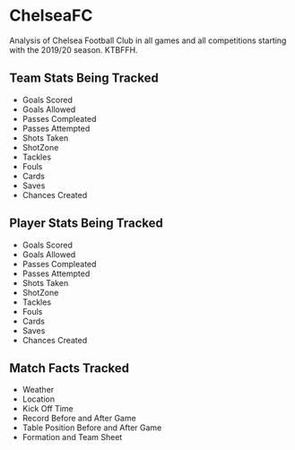 # ChelseaFC
Analysis of Chelsea Football Club in all games and all competitions starting with the 2019/20 season. KTBFFH.

## Team Stats Being Tracked

- Goals Scored
- Goals Allowed
- Passes Compleated
- Passes Attempted
- Shots Taken
- ShotZone
- Tackles
- Fouls
- Cards
- Saves
- Chances Created

## Player Stats Being Tracked

- Goals Scored
- Goals Allowed
- Passes Compleated
- Passes Attempted
- Shots Taken
- ShotZone
- Tackles
- Fouls
- Cards
- Saves
- Chances Created

## Match Facts Tracked

- Weather
- Location
- Kick Off Time
- Record Before and After Game
- Table Position Before and After Game
- Formation and Team Sheet
